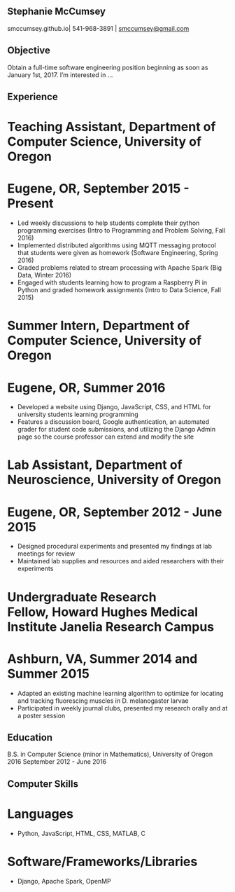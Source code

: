 ## Stephanie McCumsey
smccumsey.github.io| 541-968-3891 | smccumsey@gmail.com

## Objective
Obtain a full-time software engineering position beginning as soon as January 1st, 2017. I’m interested in …

## Experience

# Teaching Assistant, Department of Computer Science, University of Oregon
# Eugene, OR, September 2015 - Present
- Led weekly discussions to help students complete their python programming exercises (Intro to Programming and Problem Solving, Fall 2016)
- Implemented distributed algorithms using MQTT messaging protocol that students were given as homework (Software Engineering, Spring 2016)
- Graded problems related to stream processing with Apache Spark (Big Data, Winter 2016)
- Engaged with students learning how to program a Raspberry Pi in Python and graded homework assignments (Intro to Data Science, Fall 2015)

# Summer Intern, Department of Computer Science, University of Oregon
# Eugene, OR, Summer 2016
- Developed a website using Django, JavaScript, CSS, and HTML for university students learning programming
- Features a discussion board, Google authentication, an automated grader for student code submissions, and utilizing the Django Admin page so the course professor can extend and modify the site

# Lab Assistant, Department of Neuroscience, University of Oregon
# Eugene, OR, September 2012 - June 2015
- Designed procedural experiments and presented my findings at lab meetings for review
- Maintained lab supplies and resources and aided researchers with their experiments

# Undergraduate Research Fellow, Howard Hughes Medical Institute Janelia Research Campus
# Ashburn, VA, Summer 2014 and Summer 2015
- Adapted an existing machine learning algorithm to optimize for locating and tracking fluorescing muscles in D. melanogaster larvae
- Participated in weekly journal clubs, presented my research orally and at a poster session 

## Education
B.S. in Computer Science (minor in Mathematics), University of Oregon 2016
September 2012 - June 2016

## Computer Skills

# Languages
- Python, JavaScript, HTML, CSS, MATLAB, C

# Software/Frameworks/Libraries
- Django, Apache Spark, OpenMP

